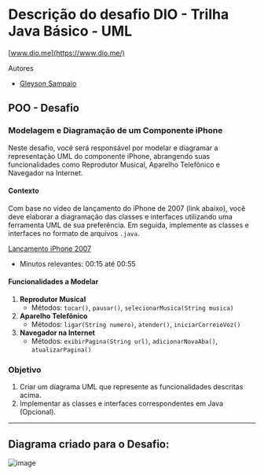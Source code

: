 #  Descrição do desafio DIO - Trilha Java Básico - UML

[www.dio.me](https://www.dio.me/)

Autores
- [Gleyson Sampaio](https://github.com/glysns)

## POO - Desafio

[](https://github.com/digitalinnovationone/trilha-java-basico/tree/main/desafios/poo#poo---desafio)

### Modelagem e Diagramação de um Componente iPhone

[](https://github.com/digitalinnovationone/trilha-java-basico/tree/main/desafios/poo#modelagem-e-diagrama%C3%A7%C3%A3o-de-um-componente-iphone)

Neste desafio, você será responsável por modelar e diagramar a representação UML do componente iPhone, abrangendo suas funcionalidades como Reprodutor Musical, Aparelho Telefônico e Navegador na Internet.

#### Contexto

[](https://github.com/digitalinnovationone/trilha-java-basico/tree/main/desafios/poo#contexto)

Com base no vídeo de lançamento do iPhone de 2007 (link abaixo), você deve elaborar a diagramação das classes e interfaces utilizando uma ferramenta UML de sua preferência. Em seguida, implemente as classes e interfaces no formato de arquivos  `.java`.

[Lançamento iPhone 2007](https://www.youtube.com/watch?v=9ou608QQRq8)

-   Minutos relevantes: 00:15 até 00:55

#### Funcionalidades a Modelar

[](https://github.com/digitalinnovationone/trilha-java-basico/tree/main/desafios/poo#funcionalidades-a-modelar)

1.  **Reprodutor Musical**
    -   Métodos:  `tocar()`,  `pausar()`,  `selecionarMusica(String musica)`
2.  **Aparelho Telefônico**
    -   Métodos:  `ligar(String numero)`,  `atender()`,  `iniciarCorreioVoz()`
3.  **Navegador na Internet**
    -   Métodos:  `exibirPagina(String url)`,  `adicionarNovaAba()`,  `atualizarPagina()`

### Objetivo

[](https://github.com/digitalinnovationone/trilha-java-basico/tree/main/desafios/poo#objetivo)

1.  Criar um diagrama UML que represente as funcionalidades descritas acima.
2.  Implementar as classes e interfaces correspondentes em Java (Opcional).

--------------------------------------------------------------------------------------------------------------------------------------------------------------------------------------------------------------------------------------------------------------
## Diagrama criado para o Desafio:
![image](https://github.com/AndrieBalbino/dio-trilha-java-basico-uml/assets/92222360/668c9be0-ad22-40da-a822-e93bab9b72b9)

